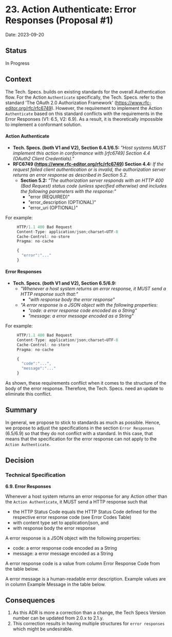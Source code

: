 # 23. Action Authenticate: Error Responses (Proposal #1)

Date: 2023-09-20

## Status

In Progress

## Context

The Tech. Specs. builds on existing standards for the overall Authentication flow. For the Action `Authenticate` specifically, the Tech. Specs. refer to the standard 'The OAuth 2.0 Authorization Framework' (https://www.rfc-editor.org/rfc/rfc6749). However, the requirement to implement the Action `Authenticate` based on this standard conflicts with the requirements in the Error Responses (V1: 6.5, V2: 6.9). As a result, it is theoretically impossible to implement a conformant solution. 

#### Action Authenticate
* **Tech. Specs. (both V1 and V2), Section 6.4.1/6.5:** *"Host systems MUST implement this action in conformance with [rfc6749] Section 4.4 (OAuth2 Client Credentials)."*
* **RFC6749 (https://www.rfc-editor.org/rfc/rfc6749) Section 4.4:** *If the request failed client authentication or is invalid, the authorization server returns an error response as described in Section 5.2.*
  * **Section 5.2:** *"The authorization server responds with an HTTP 400 (Bad Request) status code (unless specified otherwise) and includes the following parameters with the response:"*
    *  "error (REQUIRED)"
    *  "error_description (OPTIONAL)"
    *  "error_uri (OPTIONAL)"

For example:
```javascript
     HTTP/1.1 400 Bad Request
     Content-Type: application/json;charset=UTF-8
     Cache-Control: no-store
     Pragma: no-cache

     {
       "error":"..."
     }   
```

#### Error Responses
* **Tech. Specs. (both V1 and V2), Section 6.5/6.9:**
  * *"Whenever a host system returns an error response, it MUST send a HTTP response such that:"*
    * *"with response body the error response"*
  * *"A error response is a JSON object with the following properties:*
    * *"code: a error response code encoded as a String"*
    * *"message: a error message encoded as a String"*

For example:
```javascript
     HTTP/1.1 400 Bad Request
     Content-Type: application/json;charset=UTF-8
     Cache-Control: no-store
     Pragma: no-cache

     {
       "code":"...",
       "message":"..."
     }   
```

As shown, these requirements conflict when it comes to the structure of the body of the error response. Therefore, the Tech. Specs. need an update to eliminate this conflict.

## Summary

In general, we propose to stick to standards as much as possible. Hence, we propose to adjust the specifications in the section `Error Responses` (6.5/6.9) so that they do not conflict with a standard. In this case, that means that the specification for the error response can not apply to the `Action Authenticate`. 


## Decision

### Technical Specification

**6.9. Error Responses**

Whenever a host system returns an error response for any Action other than the `Action Authenticate`, it MUST send a HTTP response such that
* the HTTP Status Code equals the HTTP Status Code defined for the respective error response code (see Error Codes Table)
* with content type set to application/json, and
* with response body the error response

A error response is a JSON object with the following properties:
* code: a error response code encoded as a String
* message: a error message encoded as a String

A error response code is a value from column Error Response Code from the table below.

A error message is a human-readable error description. Example values are in column Example Message in the table below.

## Consequences

1. As this ADR is more a correction than a change, the Tech Specs Version number can be updated from 2.0.x to 2.1.y.
2. This correction results in having multiple structures for `error responses` which might be undesirable. 

